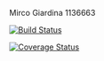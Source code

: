 Mirco Giardina 1136663

[![Build Status](https://travis-ci.org/Mirco469/assignment2.svg?branch=master)](https://travis-ci.org/Mirco469/assignment2)

[![Coverage Status](https://coveralls.io/repos/github/Mirco469/assignment2/badge.svg?branch=master)](https://coveralls.io/github/Mirco469/assignment2?branch=master&kill_cache=1)

